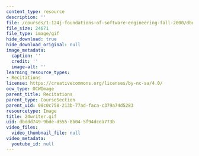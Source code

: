 ```yaml
---
content_type: resource
description: ''
file: /courses/1-124j-foundations-of-software-engineering-fall-2000/dbddd7499bded5558b045f94dcea773b_24writer.gif
file_size: 24671
file_type: image/gif
hide_download: true
hide_download_original: null
image_metadata:
  caption: ''
  credit: ''
  image-alt: ''
learning_resource_types:
- Recitations
license: https://creativecommons.org/licenses/by-nc-sa/4.0/
ocw_type: OCWImage
parent_title: Recitations
parent_type: CourseSection
parent_uid: 08c0c758-213b-77ad-faca-c379a74d5283
resourcetype: Image
title: 24writer.gif
uid: dbddd749-9bde-d555-8b04-5f94dcea773b
video_files:
  video_thumbnail_file: null
video_metadata:
  youtube_id: null
---
```

